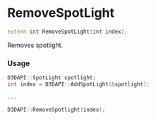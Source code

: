 # RemoveSpotLight

```c++
extern int RemoveSpotLight(int index);
```

Removes spotlight.


### Usage
```c++
D3DAPI::SpotLight spotlight;
int index = D3DAPI::AddSpotLight(&spotlight);

...

D3DAPI::RemoveSpotlight(index);
```
